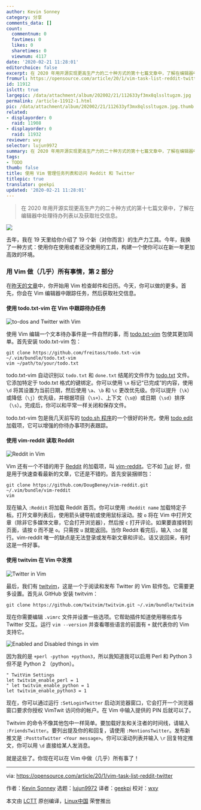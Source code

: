 ```yaml
---
author: Kevin Sonney
category: 分享
comments_data: []
count:
  commentnum: 0
  favtimes: 0
  likes: 0
  sharetimes: 0
  viewnum: 4117
date: '2020-02-21 11:28:01'
editorchoice: false
excerpt: 在 2020 年用开源实现更高生产力的二十种方式的第十七篇文章中，了解在编辑器中处理待办列表以及获取社交信息。
fromurl: https://opensource.com/article/20/1/vim-task-list-reddit-twitter
id: 11912
islctt: true
largepic: /data/attachment/album/202002/21/112633yf3mx8qlssltugzm.jpg
permalink: /article-11912-1.html
pic: /data/attachment/album/202002/21/112633yf3mx8qlssltugzm.jpg.thumb.jpg
related:
- displayorder: 0
  raid: 11908
- displayorder: 0
  raid: 11932
reviewer: wxy
selector: lujun9972
summary: 在 2020 年用开源实现更高生产力的二十种方式的第十七篇文章中，了解在编辑器中处理待办列表以及获取社交信息。
tags:
- TODO
thumb: false
title: 使用 Vim 管理任务列表和访问 Reddit 和 Twitter
titlepic: true
translator: geekpi
updated: '2020-02-21 11:28:01'
---
```



> 
> 在 2020 年用开源实现更高生产力的二十种方式的第十七篇文章中，了解在编辑器中处理待办列表以及获取社交信息。
> 
> 
> 


![](/data/attachment/album/202002/21/112633yf3mx8qlssltugzm.jpg)


去年，我在 19 天里给你介绍了 19 个新（对你而言）的生产力工具。今年，我换了一种方式：使用你在使用或者还没使用的工具，构建一个使你可以在新一年更加高效的环境。


### 用 Vim 做（几乎）所有事情，第 2 部分


在[昨天的文章](/article-11908-1.html)中，你开始用 Vim 检查邮件和日历。今天，你可以做的更多。首先，你会在 Vim 编辑器中跟踪任务，然后获取社交信息。


#### 使用 todo.txt-vim 在 Vim 中跟踪待办任务


![to-dos and Twitter with Vim](/data/attachment/album/202002/21/112830trfhamwjmzkahref.png "to-dos and Twitter with Vim")


使用 Vim 编辑一个文本待办事件是一件自然的事，而 [todo.txt-vim](https://github.com/freitass/todo.txt-vim) 包使其更加简单。首先安装 todo.txt-vim 包：



```
git clone https://github.com/freitass/todo.txt-vim ~/.vim/bundle/todo.txt-vim
vim ~/path/to/your/todo.txt
```

todo.txt-vim 自动识别以 `todo.txt` 和 `done.txt` 结尾的文件作为 [todo.txt](http://todotxt.org) 文件。它添加特定于 todo.txt 格式的键绑定。你可以使用 `\x` 标记“已完成”的内容，使用 `\d` 将其设置为当前日期，然后使用 `\a`、`\b` 和 `\c` 更改优先级。你可以提升（`\k`）或降低（`\j`）优先级，并根据项目（`\s+`）、上下文（`\s@`）或日期（`\sd`）排序（`\s`）。完成后，你可以和平常一样关闭和保存文件。


todo.txt-vim 包是我几天前写的 [todo.sh 程序](https://opensource.com/article/20/1/open-source-to-do-list)的一个很好的补充，使用 [todo edit](https://github.com/todotxt/todo.txt-cli/wiki/Todo.sh-Add-on-Directory#edit-open-in-text-editor) 加载项，它可以增强的你待办事项列表跟踪。


#### 使用 vim-reddit 读取 Reddit


![Reddit in Vim](/data/attachment/album/202002/21/112840gdiy499zxpx9xixt.png "Reddit in Vim")


Vim 还有一个不错的用于 [Reddit](https://reddit.com) 的加载项，叫 [vim-reddit](https://github.com/DougBeney/vim-reddit)。它不如 [Tuir](https://opensource.com/article/20/1/open-source-reddit-client) 好，但是用于快速查看最新的文章，它还是不错的。首先安装捆绑包：



```
git clone https://github.com/DougBeney/vim-reddit.git ~/.vim/bundle/vim-reddit
vim
```

现在输入 `:Reddit` 将加载 Reddit 首页。你可以使用 `:Reddit name` 加载特定子板。打开文章列表后，使用箭头键导航或使用鼠标滚动。按 `o` 将在 Vim 中打开文章（除非它多媒体文章，它会打开浏览器），然后按 `c` 打开评论。如果要直接转到页面，请按 `O` 而不是 `o`。只需按 `u` 就能返回。当你 Reddit 看完后，输入 `:bd` 就行。vim-reddit 唯一的缺点是无法登录或发布新文章和评论。话又说回来，有时这是一件好事。


#### 使用 twitvim 在 Vim 中发推


![Twitter in Vim](/data/attachment/album/202002/21/112903gccw8ibkcs7a75cc.png "Twitter in Vim")


最后，我们有 [twitvim](https://github.com/twitvim/twitvim)，这是一个于阅读和发布 Twitter 的 Vim 软件包。它需要更多设置。首先从 GitHub 安装 twitvim：



```
git clone https://github.com/twitvim/twitvim.git ~/.vim/bundle/twitvim
```

现在你需要编辑 `.vimrc` 文件并设置一些选项。它帮助插件知道使用哪些库与 Twitter 交互。运行 `vim --version` 并查看哪些语言的前面有 `+` 就代表你的 Vim 支持它。


![Enabled and Disabled things in vim](/data/attachment/album/202002/21/112912bsvpze7aifida7py.png "Enabled and Disabled things in vim")


因为我的是 `+perl -python +python3`，所以我知道我可以启用 Perl 和 Python 3 但不是 Python 2 （python）。



```
" TwitVim Settings
let twitvim_enable_perl = 1
" let twitvim_enable_python = 1
let twitvim_enable_python3 = 1
```

现在，你可以通过运行 `:SetLoginTwitter` 启动浏览器窗口，它会打开一个浏览器窗口要求你授权 VimTwit 访问你的帐户。在 Vim 中输入提供的 PIN 后就可以了。


Twitvim 的命令不像其他包中一样简单。要加载好友和关注者的时间线，请输入 `:FriendsTwitter`。要列出提及你的和回复，请使用 `:MentionsTwitter`。发布新推文是 `:PosttoTwitter <Your message>`。你可以滚动列表并输入 `\r` 回复特定推文，你可以用 `\d` 直接给某人发消息。


就是这些了。你现在可以在 Vim 中做（几乎）所有事了！




---


via: <https://opensource.com/article/20/1/vim-task-list-reddit-twitter>


作者：[Kevin Sonney](https://opensource.com/users/ksonney) 选题：[lujun9972](https://github.com/lujun9972) 译者：[geekpi](https://github.com/geekpi) 校对：[wxy](https://github.com/wxy)


本文由 [LCTT](https://github.com/LCTT/TranslateProject) 原创编译，[Linux中国](https://linux.cn/) 荣誉推出